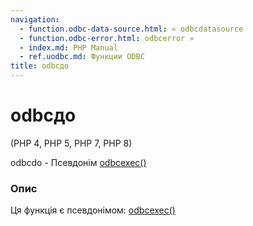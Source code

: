 ```yaml
---
navigation:
  - function.odbc-data-source.html: « odbcdatasource
  - function.odbc-error.html: odbcerror »
  - index.md: PHP Manual
  - ref.uodbc.md: Функции ODBC
title: odbcдо
---
```

# odbcдо

(PHP 4, PHP 5, PHP 7, PHP 8)

odbcdo - Псевдонім [odbcexec()](function.odbc-exec.html)

### Опис

Ця функція є псевдонімом: [odbcexec()](function.odbc-exec.html)

